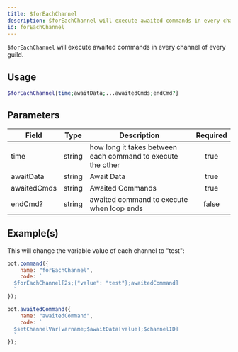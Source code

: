 ```yaml
---
title: $forEachChannel
description: $forEachChannel will execute awaited commands in every channel of every guild.
id: forEachChannel
---
```


`$forEachChannel` will execute awaited commands in every channel of every guild.

## Usage

```php
$forEachChannel[time;awaitData;...awaitedCmds;endCmd?]
```

## Parameters

| Field       | Type   | Description                                                 | Required |
|-------------|--------|-------------------------------------------------------------|:--------:|
| time        | string | how long it takes between each command to execute the other |   true   |
| awaitData   | string | Await Data                                                  |   true   |
| awaitedCmds | string | Awaited Commands                                            |   true   |
| endCmd?     | string | awaited command to execute when loop ends                   |  false   |

## Example(s)

This will change the variable value of each channel to "test":

```javascript
bot.command({
    name: "forEachChannel",
    code: `
  $forEachChannel[2s;{"value": "test"};awaitedCommand]
  `
});

bot.awaitedCommand({
    name: "awaitedCommand",
    code: `
  $setChannelVar[varname;$awaitData[value];$channelID]
  `
});
```